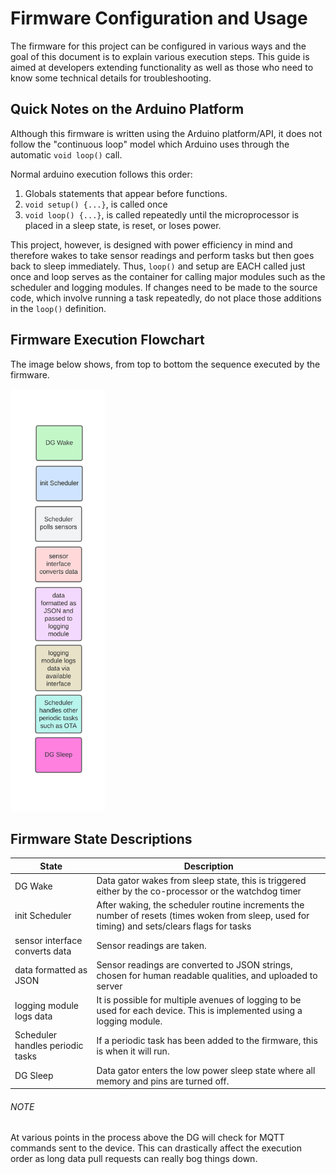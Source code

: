 # Firmware Configuration and Usage
The firmware for this project can be configured in various ways and the goal of this document is to explain various execution steps. This guide is aimed at developers extending functionality as well as those who need to know some technical details for troubleshooting. 

## Quick Notes on the Arduino Platform
Although this firmware is written using the Arduino platform/API, it does not follow the "continuous loop" model which Arduino uses through the automatic `void loop()` call. 

Normal arduino execution follows this order:

1. Globals statements that appear before functions.
2. `void setup() {...}`, is called once
3. `void loop() {...}`, is called repeatedly until the microprocessor is placed in a sleep state, is reset, or loses power.

This project, however, is designed with power efficiency in mind and therefore wakes to take sensor readings and perform tasks but then goes back to sleep immediately. Thus, `loop()` and setup are EACH called just once and loop serves as the container for calling major modules such as the scheduler and logging modules. If changes need to be made to the source code, which involve running a task repeatedly, do not place those additions in the `loop()` definition.

## Firmware Execution Flowchart
The image below shows, from top to bottom the sequence executed by the firmware.

<img src="images/firmware_cycle_flow_chart.png" alt="drawing" width="30%"/>

## Firmware State Descriptions
| State | Description | 
| --- | --- | 
| DG Wake | Data gator wakes from sleep state, this is triggered either by the co-processor or the watchdog timer
| init Scheduler | After waking, the scheduler routine increments the number of resets (times woken from sleep, used for timing) and sets/clears flags for tasks | 
| sensor interface converts data | Sensor readings are taken. |
| data formatted as JSON | Sensor readings are converted to JSON strings, chosen for human readable qualities, and uploaded to server |
| logging module logs data | It is possible for multiple avenues of logging to be used for each device. This is implemented using a logging module. | 
| Scheduler handles periodic tasks | If a periodic task has been added to the firmware, this is when it will run. |
| DG Sleep | Data gator enters the low power sleep state where all memory and pins are turned off. |

###### NOTE
At various points in the process above the DG will check for MQTT commands sent to the device. This can drastically affect the execution order as long data pull requests can really bog things down.




